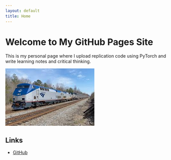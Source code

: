```yaml
---
layout: default
title: Home
---
```


# Welcome to My GitHub Pages Site

This is my personal page where I upload replication code using PyTorch and write learning notes and critical thinking.

![Profile Picture](images/profile.jpg)

## Links

- [GitHub](https://github.com/myang13ff14)

